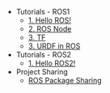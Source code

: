 <!-- _sidebar.md -->
<!-- * Home
  * [Home Page](README.md) 注意这里是相对路径 -->
* Tutorials - ROS1
  * [1. Hello ROS!](_source/ROS1/Hello_ROS.md)
  * [2. ROS Node](_source/ROS1/Node.md)
  * [3. TF](_source/ROS1/tf.md)
  * [3. URDF in ROS](_source/ROS1/urdf.md)
* Tutorials - ROS2
  * [1. Hello ROS2!](_source/ROS2/Hello_ROS2.md)
* Project Sharing
  * [ROS Package Sharing](_source/ROS_Proj/ROS_Proj.md)

